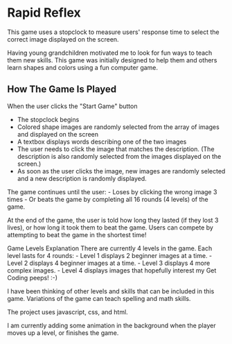# Rapid Reflex

This game uses a stopclock to measure users' response time to select the correct image displayed on the screen.

Having young grandchildren motivated me to look for fun ways to teach them new skills. This game was initially designed to help them and others learn shapes and colors using a fun computer game. 

## How The Game Is Played
When the user clicks the "Start Game" button
   -  The stopclock begins
   -  Colored shape images are randomly selected from the array of images and displayed on the screen
   -  A textbox displays words describing one of the two images
   -  The user needs to click the image that matches the description. (The description is also randomly selected from the images displayed on the screen.)
   -  As soon as the user clicks the image, new images are randomly selected and a new description is randomly displayed.

The game continues until the user:
    - Loses by clicking the wrong image 3 times
    - Or beats the game by completing all 16 rounds (4 levels) of the game. 

At the end of the game, the user is told how long they lasted (if they lost 3 lives), or how long it took them to beat the game. 
Users can compete by attempting to beat the game in the shortest time! 

Game Levels Explanation
There are currently 4 levels in the game. Each level lasts for 4 rounds:
    - Level 1 displays 2 beginner images at a time.
    - Level 2 displays 4 beginner images at a time.
    - Level 3 displays 4 more complex images.
    - Level 4 displays images that hopefully interest my Get Coding peeps! :-) 

I have been thinking of other levels and skills that can be included in this game. Variations of the game can teach spelling and math skills.

The project uses javascript, css, and html. 

I am currently adding some animation in the background when the player moves up a level, or finishes the game.
